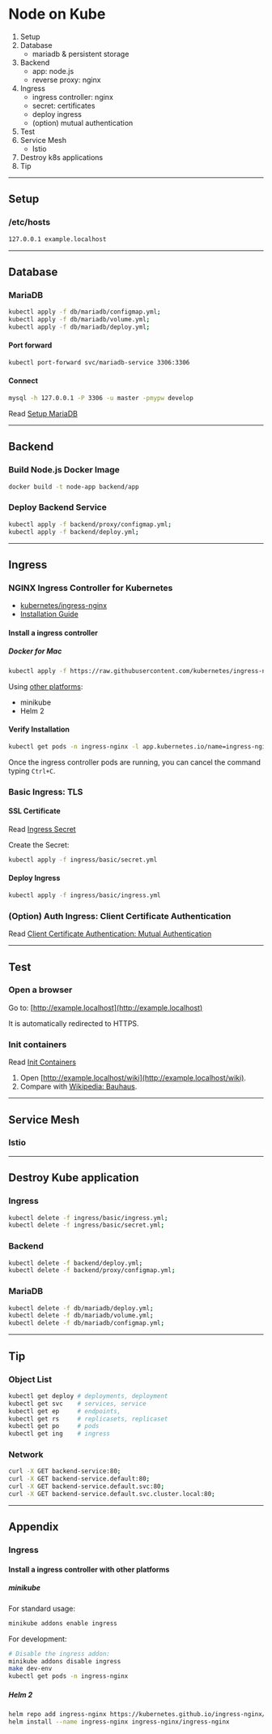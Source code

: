 # Node on Kube

1. Setup
1. Database
   - mariadb & persistent storage
2. Backend
   - app: node.js
   - reverse proxy: nginx
3. Ingress
   - ingress controller: nginx
   - secret: certificates
   - deploy ingress
   - (option) mutual authentication
4. Test
5. Service Mesh
   - Istio
6. Destroy k8s applications
7. Tip

---

## Setup

### /etc/hosts

```bash
127.0.0.1 example.localhost
```

---

## Database

### MariaDB

```bash
kubectl apply -f db/mariadb/configmap.yml;
kubectl apply -f db/mariadb/volume.yml;
kubectl apply -f db/mariadb/deploy.yml;
```

#### Port forward

```bash
kubectl port-forward svc/mariadb-service 3306:3306
```

#### Connect

```bash
mysql -h 127.0.0.1 -P 3306 -u master -pmypw develop
```

Read [Setup MariaDB](db/mariadb/README.md)

---

## Backend

### Build Node.js Docker Image

```bash
docker build -t node-app backend/app
```

### Deploy Backend Service

```bash
kubectl apply -f backend/proxy/configmap.yml;
kubectl apply -f backend/deploy.yml;
```

---

## Ingress

### NGINX Ingress Controller for Kubernetes

- [kubernetes/ingress-nginx](https://github.com/kubernetes/ingress-nginx)
- [Installation Guide](https://kubernetes.github.io/ingress-nginx/deploy/#contents)

#### Install a ingress controller

##### Docker for Mac

```bash
kubectl apply -f https://raw.githubusercontent.com/kubernetes/ingress-nginx/master/deploy/static/provider/cloud/deploy.yaml
```

Using [other platforms](#install-a-ingress-controller-with-other-platforms): 
- minikube
- Helm 2

#### Verify Installation

```bash
kubectl get pods -n ingress-nginx -l app.kubernetes.io/name=ingress-nginx --watch
```

Once the ingress controller pods are running, you can cancel the command typing `Ctrl+C`.

### Basic Ingress: TLS 

#### SSL Certificate

Read [Ingress Secret](ingress/basic/README.md#ingress-secret)

Create the Secret:

```bash
kubectl apply -f ingress/basic/secret.yml
```

#### Deploy Ingress

```bash
kubectl apply -f ingress/basic/ingress.yml
```

### (Option) Auth Ingress: Client Certificate Authentication

Read [Client Certificate Authentication: Mutual Authentication](ingress/auth-client/README.md)

---

## Test

### Open a browser

Go to: [http://example.localhost](http://example.localhost)

It is automatically redirected to HTTPS.

### Init containers

Read [Init Containers](docs/init.containers.md)

1. Open [http://example.localhost/wiki](http://example.localhost/wiki).
1. Compare with [Wikipedia: Bauhaus](https://en.wikipedia.org/wiki/Bauhaus).

---

## Service Mesh

### Istio

---

## Destroy Kube application

### Ingress

```bash
kubectl delete -f ingress/basic/ingress.yml;
kubectl delete -f ingress/basic/secret.yml;
```

### Backend

```bash
kubectl delete -f backend/deploy.yml;
kubectl delete -f backend/proxy/configmap.yml;
```

### MariaDB

```bash
kubectl delete -f db/mariadb/deploy.yml;
kubectl delete -f db/mariadb/volume.yml;
kubectl delete -f db/mariadb/configmap.yml;
```

---

## Tip

### Object List

```bash
kubectl get deploy # deployments, deployment
kubectl get svc    # services, service
kubectl get ep     # endpoints, 
kubectl get rs     # replicasets, replicaset
kubectl get po     # pods
kubectl get ing    # ingress
```

### Network

```bash
curl -X GET backend-service:80;
curl -X GET backend-service.default:80;
curl -X GET backend-service.default.svc:80;
curl -X GET backend-service.default.svc.cluster.local:80;
```

---

## Appendix

### Ingress

#### Install a ingress controller with other platforms

##### minikube

For standard usage:

```bash
minikube addons enable ingress
```

For development:

```bash
# Disable the ingress addon:
minikube addons disable ingress
make dev-env
kubectl get pods -n ingress-nginx
```

##### Helm 2

```bash
helm repo add ingress-nginx https://kubernetes.github.io/ingress-nginx/
helm install --name ingress-nginx ingress-nginx/ingress-nginx
```